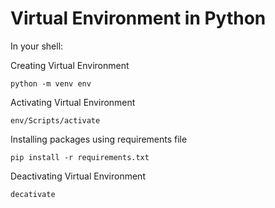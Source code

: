 # Virtual Environment in Python

In your shell:

Creating Virtual Environment
```
python -m venv env
```
Activating Virtual Environment
```
env/Scripts/activate
```
Installing packages using requirements file
```
pip install -r requirements.txt
```
Deactivating Virtual Environment
```
decativate
```
